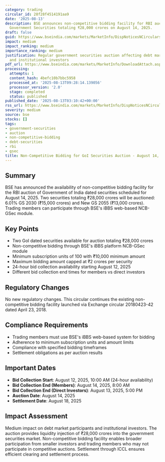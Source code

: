 ```yaml
---
category: trading
circular_id: 28f28f4514191aa9
date: '2025-08-13'
description: BSE announces non-competitive bidding facility for RBI auction of two
  Government Securities totaling ₹28,000 crores on August 14, 2025.
draft: false
guid: https://www.bseindia.com/markets/MarketInfo/DispNoticesNCirculars.aspx?Noticeid={353FE943-A07A-4A17-896E-811B04000834}&noticeno=20250813-1&dt=08/13/2025&icount=1&totcount=19&flag=0
impact: medium
impact_ranking: medium
importance_ranking: medium
justification: Regular government securities auction affecting debt market participants
  and institutional investors
pdf_url: https://www.bseindia.com/markets/MarketInfo/DownloadAttach.aspx?id=20250813-1&attachedId=
processing:
  attempts: 1
  content_hash: 4befc10b7bbc5958
  processed_at: '2025-08-13T09:28:14.139056'
  processor_version: '2.0'
  stage: completed
  status: published
published_date: '2025-08-13T03:10:42+00:00'
rss_url: https://www.bseindia.com/markets/MarketInfo/DispNoticesNCirculars.aspx?Noticeid={353FE943-A07A-4A17-896E-811B04000834}&noticeno=20250813-1&dt=08/13/2025&icount=1&totcount=19&flag=0
severity: medium
source: bse
stocks: []
tags:
- government-securities
- auction
- non-competitive-bidding
- debt-securities
- rbi
- gsec
title: Non-Competitive Bidding for GoI Securities Auction - August 14, 2025
---
```


## Summary

BSE has announced the availability of non-competitive bidding facility for the RBI auction of Government of India dated securities scheduled for August 14, 2025. Two securities totaling ₹28,000 crores will be auctioned: 6.01% GS 2030 (₹15,000 crores) and New GS 2055 (₹13,000 crores). Trading members can participate through BSE's iBBS web-based NCB-GSec module.

## Key Points

- Two GoI dated securities available for auction totaling ₹28,000 crores
- Non-competitive bidding through BSE's iBBS platform NCB-GSec module
- Minimum subscription units of 100 with ₹10,000 minimum amount
- Maximum bidding amount capped at ₹2 crores per security
- 24-hour bid collection availability starting August 12, 2025
- Different bid collection end times for members vs direct investors

## Regulatory Changes

No new regulatory changes. This circular continues the existing non-competitive bidding facility launched via Exchange circular 20180423-42 dated April 23, 2018.

## Compliance Requirements

- Trading members must use BSE's iBBS web-based system for bidding
- Adherence to minimum subscription units and amount limits
- Compliance with specified bidding timeframes
- Settlement obligations as per auction results

## Important Dates

- **Bid Collection Start**: August 12, 2025, 10:00 AM (24-hour availability)
- **Bid Collection End (Members)**: August 14, 2025, 8:00 AM
- **Bid Collection End (Direct Investors)**: August 13, 2025, 5:00 PM
- **Auction Date**: August 14, 2025
- **Settlement Date**: August 18, 2025

## Impact Assessment

Medium impact on debt market participants and institutional investors. The auction provides liquidity injection of ₹28,000 crores into the government securities market. Non-competitive bidding facility enables broader participation from smaller investors and trading members who may not participate in competitive auctions. Settlement through ICCL ensures efficient clearing and settlement process.